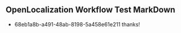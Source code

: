 ## OpenLocalization Workflow Test MarkDown
* 68eb1a8b-a491-48ab-8198-5a458e61e211 thanks!

<!--HONumber=Sep16_HO1-->



